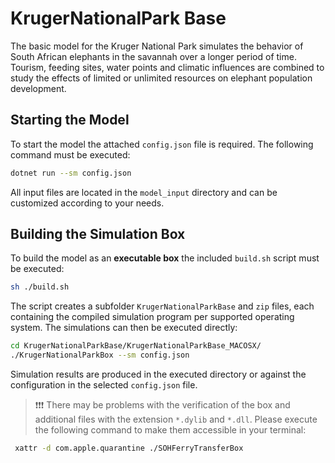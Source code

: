 # KrugerNationalPark Base

The basic model for the Kruger National Park simulates the behavior of South African elephants in the savannah over a longer period of time.
Tourism, feeding sites, water points and climatic influences are combined to study the effects of limited or unlimited resources on elephant population development.

## Starting the Model

To start the model the attached ``config.json`` file is required. The following command must be executed:

```bash
dotnet run --sm config.json
```  

All input files are located in the ``model_input`` directory and can be customized according to your needs.

## Building the Simulation Box

To build the model as an **executable box** the included ``build.sh`` script must be executed:

```bash
sh ./build.sh
```

The script creates a subfolder ``KrugerNationalParkBase`` and ``zip`` files, each containing the compiled simulation program per supported operating system. The simulations can then be executed directly:

```bash
cd KrugerNationalParkBase/KrugerNationalParkBase_MACOSX/
./KrugerNationalParkBox --sm config.json
```

Simulation results are produced in the executed directory or against the configuration in the selected ``config.json`` file.

> &#10071;&#10071;&#10071; There may be problems with the verification of the box and additional files with the extension ``*.dylib`` and ``*.dll``. Please execute the following command to make them accessible in your terminal:
```bash
 xattr -d com.apple.quarantine ./SOHFerryTransferBox
 ```